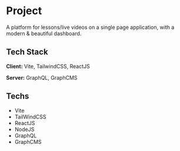 
# Project

A platform for lessons/live videos on a single page application, with a modern & beautiful dashboard.

## Tech Stack

**Client:** Vite, TailwindCSS, ReactJS

**Server:** GraphQL, GraphCMS

## Techs

- Vite
- TailWindCSS
- ReactJS
- NodeJS
- GraphQL
- GraphCMS